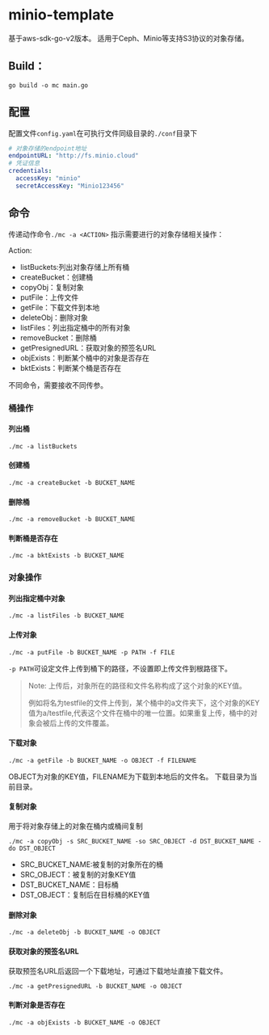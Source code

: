 # minio-template
基于aws-sdk-go-v2版本。
适用于Ceph、Minio等支持S3协议的对象存储。
## Build：
```shell
go build -o mc main.go
```
## 配置
配置文件`config.yaml`在可执行文件同级目录的`./conf`目录下
```yaml
# 对象存储的endpoint地址
endpointURL: "http://fs.minio.cloud"
# 凭证信息
credentials:
  accessKey: "minio"
  secretAccessKey: "Minio123456"
```
## 命令
传递动作命令`./mc -a <ACTION>` 指示需要进行的对象存储相关操作：

Action:
- listBuckets:列出对象存储上所有桶
- createBucket：创建桶
- copyObj：复制对象
- putFile：上传文件
- getFile：下载文件到本地
- deleteObj：删除对象
- listFiles：列出指定桶中的所有对象
- removeBucket：删除桶
- getPresignedURL：获取对象的预签名URL
- objExists：判断某个桶中的对象是否存在
- bktExists：判断某个桶是否存在

不同命令，需要接收不同传参。
### 桶操作
#### 列出桶
```shell
./mc -a listBuckets
```
#### 创建桶
```shell
./mc -a createBucket -b BUCKET_NAME
```
#### 删除桶
```shell
./mc -a removeBucket -b BUCKET_NAME
```
#### 判断桶是否存在
```shell
./mc -a bktExists -b BUCKET_NAME
```

### 对象操作
#### 列出指定桶中对象
```shell
./mc -a listFiles -b BUCKET_NAME
```
#### 上传对象
```shell
./mc -a putFile -b BUCKET_NAME -p PATH -f FILE
```
`-p PATH`可设定文件上传到桶下的路径，不设置即上传文件到根路径下。
> Note:
> 上传后，对象所在的路径和文件名称构成了这个对象的KEY值。
> 
> 例如将名为testfile的文件上传到，某个桶中的a文件夹下，这个对象的KEY值为a/testfile,代表这个文件在桶中的唯一位置。如果重复上传，桶中的对象会被后上传的文件覆盖。
#### 下载对象
```shell
./mc -a getFile -b BUCKET_NAME -o OBJECT -f FILENAME
```
OBJECT为对象的KEY值，FILENAME为下载到本地后的文件名。 下载目录为当前目录。
#### 复制对象
用于将对象存储上的对象在桶内或桶间复制
```shell
./mc -a copyObj -s SRC_BUCKET_NAME -so SRC_OBJECT -d DST_BUCKET_NAME -do DST_OBJECT
```
- SRC_BUCKET_NAME:被复制的对象所在的桶 
- SRC_OBJECT：被复制的对象KEY值 
- DST_BUCKET_NAME：目标桶 
- DST_OBJECT：复制后在目标桶的KEY值
#### 删除对象
```shell
./mc -a deleteObj -b BUCKET_NAME -o OBJECT
```
#### 获取对象的预签名URL
获取预签名URL后返回一个下载地址，可通过下载地址直接下载文件。
```shell
./mc -a getPresignedURL -b BUCKET_NAME -o OBJECT
```
#### 判断对象是否存在
```shell
./mc -a objExists -b BUCKET_NAME -o OBJECT
```